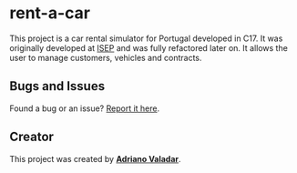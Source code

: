 # rent-a-car

This project is a car rental simulator for Portugal developed in C17. It was originally developed
at [ISEP](https://www.isep.ipp.pt)
and was fully refactored later on. It allows the user to manage customers, vehicles and contracts.

## Bugs and Issues

Found a bug or an issue? [Report it here](https://github.com/adrianovaladar/rent-a-car/issues).

## Creator

This project was created by [**Adriano Valadar**](https://adrianovaladar.github.io).